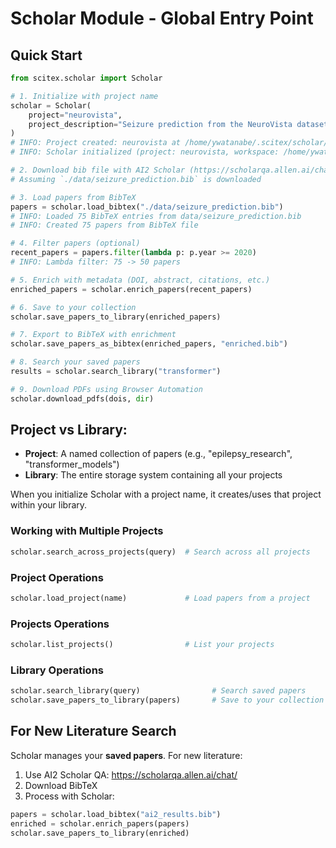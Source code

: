 <!-- ---
!-- Timestamp: 2025-09-30 07:58:28
!-- Author: ywatanabe
!-- File: /home/ywatanabe/proj/scitex_repo/src/scitex/scholar/core/README.md
!-- --- -->

# Scholar Module - Global Entry Point

## Quick Start

```python
from scitex.scholar import Scholar

# 1. Initialize with project name
scholar = Scholar(
    project="neurovista",
    project_description="Seizure prediction from the NeuroVista dataset, especially using phase-amplitude coupling features"
)
# INFO: Project created: neurovista at /home/ywatanabe/.scitex/scholar/library/neurovista
# INFO: Scholar initialized (project: neurovista, workspace: /home/ywatanabe/.scitex/scholar/workspace)

# 2. Download bib file with AI2 Scholar (https://scholarqa.allen.ai/chat/)
# Assuming `./data/seizure_prediction.bib` is downloaded

# 3. Load papers from BibTeX
papers = scholar.load_bibtex("./data/seizure_prediction.bib")
# INFO: Loaded 75 BibTeX entries from data/seizure_prediction.bib
# INFO: Created 75 papers from BibTeX file

# 4. Filter papers (optional)
recent_papers = papers.filter(lambda p: p.year >= 2020)
# INFO: Lambda filter: 75 -> 50 papers

# 5. Enrich with metadata (DOI, abstract, citations, etc.)
enriched_papers = scholar.enrich_papers(recent_papers)

# 6. Save to your collection
scholar.save_papers_to_library(enriched_papers)

# 7. Export to BibTeX with enrichment
scholar.save_papers_as_bibtex(enriched_papers, "enriched.bib")

# 8. Search your saved papers
results = scholar.search_library("transformer")

# 9. Download PDFs using Browser Automation
scholar.download_pdfs(dois, dir)
```

## **Project vs Library**:

- **Project**: A named collection of papers (e.g., "epilepsy_research", "transformer_models")
- **Library**: The entire storage system containing all your projects

When you initialize Scholar with a project name, it creates/uses that project within your library.

### Working with Multiple Projects
```python
scholar.search_across_projects(query)  # Search across all projects
```
### Project Operations
```python
scholar.load_project(name)             # Load papers from a project
```

### Projects Operations
```python
scholar.list_projects()                # List your projects
```

### Library Operations
```python
scholar.search_library(query)                # Search saved papers
scholar.save_papers_to_library(papers)       # Save to your collection
```

## For New Literature Search

Scholar manages your **saved papers**. For new literature:

1. Use AI2 Scholar QA: https://scholarqa.allen.ai/chat/
2. Download BibTeX
3. Process with Scholar:

```python
papers = scholar.load_bibtex("ai2_results.bib")
enriched = scholar.enrich_papers(papers)
scholar.save_papers_to_library(enriched)
```

<!-- EOF -->